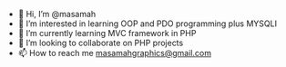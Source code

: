 - 👋 Hi, I’m @masamah
- 👀 I’m interested in learning OOP and PDO programming plus MYSQLI
- 🌱 I’m currently learning MVC framework in PHP
- 💞️ I’m looking to collaborate on PHP projects
- 📫 How to reach me masamahgraphics@gmail.com

<!---
masamah/masamah is a ✨ special ✨ repository because its `README.md` (this file) appears on your GitHub profile.
You can click the Preview link to take a look at your changes.
--->
